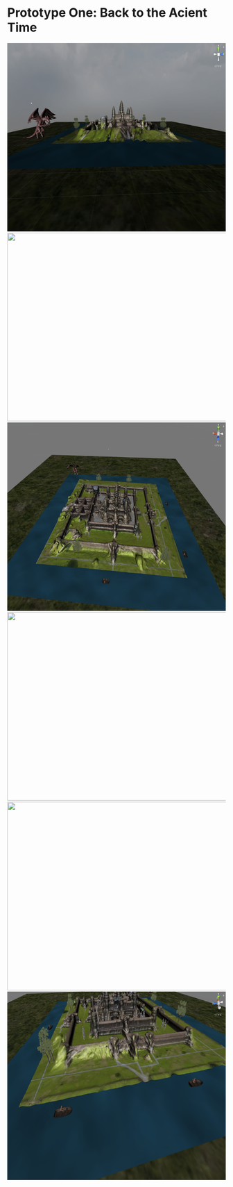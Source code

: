 # Prototype One: Back to the Acient Time





<img src="images/overview.png" width="800" height="434">
<img src="images/topview.png" width="800" height="434">
<img src="images/overview2.png" width="800" height="434">
<img src="images/frontview.png" width="800" height="434">
<img src="images/dragon.png" width="800" height="434">
<img src="images/boats.png" width="800" height="434">
